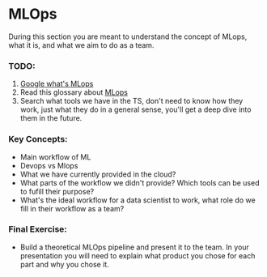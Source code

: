 # MLOps
During this section you are meant to understand the concept of MLops, what it is, and what we aim to do as a team.

### TODO:
1. [Google what's MLops](https://letmegooglethat.com/?q=mlops)
2. Read this glossary about [MLops](https://www.databricks.com/glossary/mlops)
3. Search what tools we have in the TS, don't need to know how they work, just what they do in a general sense, you'll get a deep dive into them in the future.

### Key Concepts:
- Main workflow of ML
- Devops vs Mlops
- What we have currently provided in the cloud?
- What parts of the workflow we didn't provide? Which tools can be used to fufill their purpose?
- What's the ideal workflow for a data scientist to work, what role do we fill in their workflow as a team?

### Final Exercise:
- Build a theoretical MLOps pipeline and present it to the team. In your presentation you will need to explain what product you chose for each part and why you chose it.

